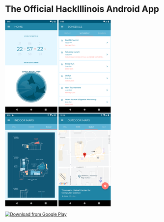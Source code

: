 # The Official HackIllinois Android App

<img src="https://raw.githubusercontent.com/HackIllinois/android/master/screenshots/home.png" width="170"/> <img src="https://raw.githubusercontent.com/HackIllinois/android/master/screenshots/schedule.png" width="170"/> <img src="https://raw.githubusercontent.com/HackIllinois/android/master/screenshots/indoor-maps.png" width="170"/> <img src="https://raw.githubusercontent.com/HackIllinois/android/master/screenshots/outdoor-maps.png" width="170"/>

[<img src="https://play.google.com/intl/en_us/badges/images/generic/en_badge_web_generic.png" alt="Download from Google Play" height="80">](https://play.google.com/store/apps/details/?id=org.hackillinois.androidapp2019)
